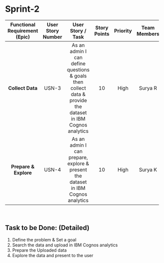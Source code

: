 # Sprint-2
|      **Functional Requirement (Epic)**     | User Story Number |  User Story / Task | Story Points | Priority | **Team Members** |
|:---------------------:|:------------------------------:|:---------------------:|:------------------------------:|:---------------------:|:------------------------------:|
|         **Collect Data**        |  USN-3 | As an admin I can define questions & goals then collect data & provide the dataset in IBM Cognos analytics | 10 | High | Surya R |
|        **Prepare & Explore**        |  USN-4 | As an admin I can prepare, explore & present the dataset in IBM Cognos analytics | 10 | High | Surya K |
<br> 

## Task to be Done: (Detailed)
1. Define the problem & Set a goal
2. Search the data and upload in IBM Cognos analytics
3. Prepare the Uploaded data
4. Explore the data and present to the user

